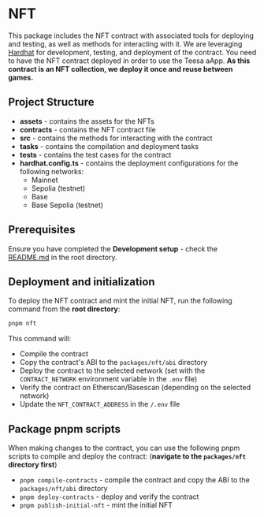 # NFT

This package includes the NFT contract with associated tools for deploying and testing, as well as methods for interacting with it. We are leveraging [Hardhat](https://hardhat.org) for development, testing, and deployment of the contract. You need to have the NFT contract deployed in order to use the Teesa aApp. **As this contract is an NFT collection, we deploy it once and reuse between games.**


## Project Structure

- **assets** - contains the assets for the NFTs
- **contracts** - contains the NFT contract file
- **src** - contains the methods for interacting with the contract
- **tasks** - contains the compilation and deployment tasks
- **tests** - contains the test cases for the contract
- **hardhat.config.ts** - contains the deployment configurations for the following networks:
  - Mainnet
  - Sepolia (testnet)
  - Base
  - Base Sepolia (testnet)


## Prerequisites

Ensure you have completed the **Development setup** - check the [README.md](../../README.md) in the root directory.


## Deployment and initialization

To deploy the NFT contract and mint the initial NFT, run the following command from the **root directory**:
```bash
pnpm nft
```

This command will:
- Compile the contract
- Copy the contract's ABI to the `packages/nft/abi` directory
- Deploy the contract to the selected network (set with the `CONTRACT_NETWORK` environment variable in the `.env` file)
- Verify the contract on Etherscan/Basescan (depending on the selected network)
- Update the `NFT_CONTRACT_ADDRESS` in the `/.env` file


## Package pnpm scripts

When making changes to the contract, you can use the following pnpm scripts to compile and deploy the contract: (**navigate to the `packages/nft` directory first**)

- `pnpm compile-contracts` - compile the contract and copy the ABI to the `packages/nft/abi` directory
- `pnpm deploy-contracts` - deploy and verify the contract
- `pnpm publish-initial-nft` - mint the initial NFT
